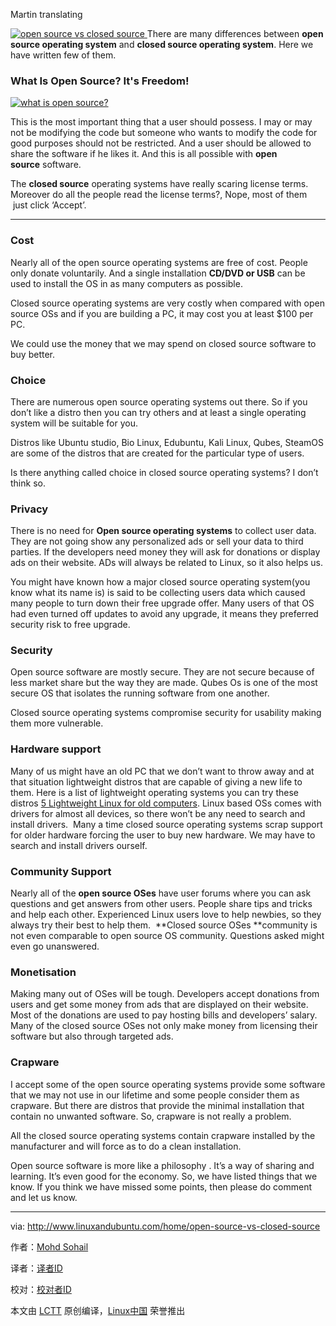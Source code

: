 Martin translating

[
 ![open source vs closed source](http://www.linuxandubuntu.com/uploads/2/1/1/5/21152474/open-source-vs-closed-source_orig.jpg) 
][2]There are many differences between **open source operating system** and **closed source operating system**. Here we have written few of them.

### What Is Open Source? It's Freedom!

[
 ![what is open source?](http://www.linuxandubuntu.com/uploads/2/1/1/5/21152474/what-is-open-source.jpg?250) 
][1]

This is the most important thing that a user should possess. I may or may not be modifying the code but someone who wants to modify the code for good purposes should not be restricted. And a user should be allowed to share the software if he likes it. And this is all possible with **open source** software.

The **closed source** operating systems have really scaring license terms. Moreover do all the people read the license terms?, Nope, most of them  just click ‘Accept’.

* * *

### Cost

Nearly all of the open source operating systems are free of cost. People only donate voluntarily. And a single installation **CD/DVD or USB** can be used to install the OS in as many computers as possible.

Closed source operating systems are very costly when compared with open source OSs and if you are building a PC, it may cost you at least $100 per PC.

We could use the money that we may spend on closed source software to buy better.

### Choice

There are numerous open source operating systems out there. So if you don’t like a distro then you can try others and at least a single operating system will be suitable for you.

Distros like Ubuntu studio, Bio Linux, Edubuntu, Kali Linux, Qubes, SteamOS are some of the distros that are created for the particular type of users.

Is there anything called choice in closed source operating systems? I don’t think so.

### Privacy

There is no need for **Open source operating systems** to collect user data. They are not going show any personalized ads or sell your data to third parties. If the developers need money they will ask for donations or display ads on their website. ADs will always be related to Linux, so it also helps us.

You might have known how a major closed source operating system(you know what its name is) is said to be collecting users data which caused many people to turn down their free upgrade offer. Many users of that OS had even turned off updates to avoid any upgrade, it means they preferred security risk to free upgrade.

### Security

Open source software are mostly secure. They are not secure because of less market share but the way they are made. Qubes Os is one of the most secure OS that isolates the running software from one another.

​Closed source operating systems compromise security for usability making them more vulnerable.

### Hardware support

Many of us might have an old PC that we don’t want to throw away and at that situation lightweight distros that are capable of giving a new life to them. Here is a list of lightweight operating systems you can try these distros [5 Lightweight Linux for old computers][3]. Linux based OSs comes with drivers for almost all devices, so there won’t be any need to search and install drivers.
​
Many a time closed source operating systems scrap support for older hardware forcing the user to buy new hardware. We may have to search and install drivers ourself.

### Community Support

​Nearly all of the **open source OSes** have user forums where you can ask questions and get answers from other users. People share tips and tricks and help each other. Experienced Linux users love to help newbies, so they always try their best to help them.
​
**Closed source OSes **community is not even comparable to open source OS community. Questions asked might even go unanswered.

### Monetisation

Making many out of OSes will be tough. Developers accept donations from users and get some money from ads that are displayed on their website. Most of the donations are used to pay hosting bills and developers’ salary.
​
Many of the closed source OSes not only make money from licensing their software but also through targeted ads.

### Crapware

I accept some of the open source operating systems provide some software that we may not use in our lifetime and some people consider them as crapware. But there are distros that provide the minimal installation that contain no unwanted software. So, crapware is not really a problem.

All the closed source operating systems contain crapware installed by the manufacturer and will force as to do a clean installation.

​Open source software is more like a philosophy . It’s a way of sharing and learning. It’s even good for the economy.
So, we have listed things that we know. If you think we have missed some points, then please do comment and let us know.

--------------------------------------------------------------------------------

via: http://www.linuxandubuntu.com/home/open-source-vs-closed-source

作者：[Mohd Sohail][a]

译者：[译者ID](https://github.com/译者ID)

校对：[校对者ID](https://github.com/校对者ID)

本文由 [LCTT](https://github.com/LCTT/TranslateProject) 原创编译，[Linux中国](https://linux.cn/) 荣誉推出

[a]:https://www.linkedin.com/in/mohdsohail
[1]:http://www.linuxandubuntu.com/uploads/2/1/1/5/21152474/what-is-open-source_orig.jpg?250
[2]:http://www.linuxandubuntu.com/home/open-source-vs-closed-source
[3]:http://www.linuxandubuntu.com/home/5-lightweight-linux-for-old-computers
